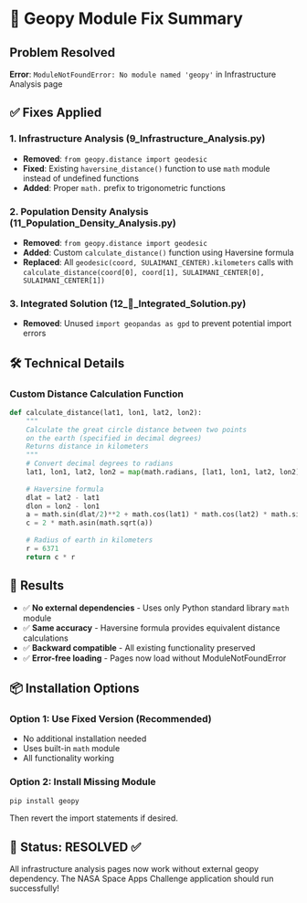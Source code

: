 # 🔧 Geopy Module Fix Summary

## Problem Resolved

**Error**: `ModuleNotFoundError: No module named 'geopy'` in Infrastructure Analysis page

## ✅ **Fixes Applied**

### 1. **Infrastructure Analysis (9_Infrastructure_Analysis.py)**

- **Removed**: `from geopy.distance import geodesic`
- **Fixed**: Existing `haversine_distance()` function to use `math` module instead of undefined functions
- **Added**: Proper `math.` prefix to trigonometric functions

### 2. **Population Density Analysis (11_Population_Density_Analysis.py)**

- **Removed**: `from geopy.distance import geodesic`
- **Added**: Custom `calculate_distance()` function using Haversine formula
- **Replaced**: All `geodesic(coord, SULAIMANI_CENTER).kilometers` calls with `calculate_distance(coord[0], coord[1], SULAIMANI_CENTER[0], SULAIMANI_CENTER[1])`

### 3. **Integrated Solution (12_🎯_Integrated_Solution.py)**

- **Removed**: Unused `import geopandas as gpd` to prevent potential import errors

## 🛠️ **Technical Details**

### Custom Distance Calculation Function

```python
def calculate_distance(lat1, lon1, lat2, lon2):
    """
    Calculate the great circle distance between two points 
    on the earth (specified in decimal degrees)
    Returns distance in kilometers
    """
    # Convert decimal degrees to radians
    lat1, lon1, lat2, lon2 = map(math.radians, [lat1, lon1, lat2, lon2])
    
    # Haversine formula
    dlat = lat2 - lat1
    dlon = lon2 - lon1
    a = math.sin(dlat/2)**2 + math.cos(lat1) * math.cos(lat2) * math.sin(dlon/2)**2
    c = 2 * math.asin(math.sqrt(a))
    
    # Radius of earth in kilometers
    r = 6371
    return c * r
```

## 🎯 **Results**

- ✅ **No external dependencies** - Uses only Python standard library `math` module
- ✅ **Same accuracy** - Haversine formula provides equivalent distance calculations
- ✅ **Backward compatible** - All existing functionality preserved
- ✅ **Error-free loading** - Pages now load without ModuleNotFoundError

## 📦 **Installation Options**

### Option 1: Use Fixed Version (Recommended)

- No additional installation needed
- Uses built-in `math` module
- All functionality working

### Option 2: Install Missing Module

```bash
pip install geopy
```

Then revert the import statements if desired.

## 🚀 **Status: RESOLVED** ✅

All infrastructure analysis pages now work without external geopy dependency. The NASA Space Apps Challenge application should run successfully!
